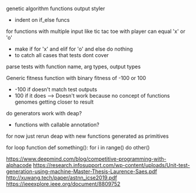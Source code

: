 genetic algorithm functions output styler 
- indent on if_else funcs 

for functions with multiple input like tic tac toe with player can equal 'x' or 'o'
- make if for 'x' and elif for 'o' and else do nothing
- to catch all cases that tests dont cover

parse tests with function name, arg types, output types

Generic fitness function with binary fitness of -100 or 100
- -100 if doesn't match test outputs 
- 100 if it does
--> Doesn't work because no concept of functions genomes getting closer to result

do generators work with deap?
- functions with callable annotation?

for now just rerun deap with new functions generated as primitives

for loop function 
def something():
    for i in range()
        do other()


https://www.deepmind.com/blog/competitive-programming-with-alphacode
https://research.infosupport.com/wp-content/uploads/Unit-test-generation-using-machine-Master-Thesis-Laurence-Saes.pdf
http://xuwang.tech/paper/astnn_icse2019.pdf
https://ieeexplore.ieee.org/document/8809752